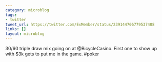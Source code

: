 ```yaml
---
category: microblog
tags:
- twitter
tweet_url: https://twitter.com/ExMember/status/239144706779537408
links: []
layout: microblog
---
```

$30/$60 triple draw mix going on at @BicycleCasino. First one to show up with $3k gets to put me in the game. #poker
